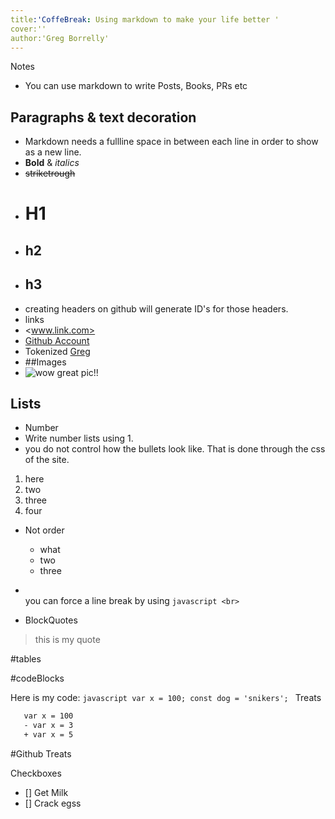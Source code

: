 ```yaml
---
title:'CoffeBreak: Using markdown to make your life better '
cover:''
author:'Greg Borrelly'
---
```



Notes
- You can use markdown to write Posts, Books, PRs etc 

## Paragraphs & text decoration 

- Markdown needs a fullline space in between each line in order to show as a new line. 
- **Bold** & _italics_
- ~~striketrough~~
- # H1
- ## h2
- ## h3 
- creating headers on github will generate ID's for those headers. 
-  links
-  <www.link.com>
-  [Github Account](github.com "This is cool")
-  Tokenized [Greg][1]
-  ##Images
-  ![wow great pic!!][2]

## Lists 

- Number
- Write number lists using 1.  
- you do not control how the bullets look like. That is done through the css of the site. 

1. here 
1. two
1. three 
1. four 

- Not order
  + what
  + two
  + three


- <br> you can force a line break by using ```javascript <br> ```
- BlockQuotes

> this is my quote

#tables 

#codeBlocks


Here is my code: 
    ```javascript
    var x = 100;
    const dog = 'snikers';
    ```
 Treats

 ```diff
    var x = 100
    - var x = 3
    + var x = 5
 ```  
#Github Treats 

Checkboxes 

* [] Get Milk 
* [] Crack egss 

[1]: gregborrelly.com 
[2]: https://unsplash.it/500/500?random "Tooltip"